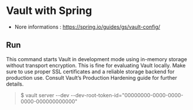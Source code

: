 # Vault with Spring
* Nore informations : https://spring.io/guides/gs/vault-config/

## Run
This command starts Vault in development mode using in-memory storage without transport encryption.
This is fine for evaluating Vault locally. Make sure to use proper SSL certificates and a reliable storage 
backend for production use. Consult Vault’s Production Hardening guide for further details.
> $ vault server --dev --dev-root-token-id="00000000-0000-0000-0000-000000000000"
